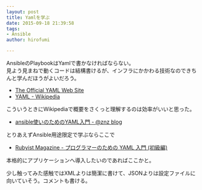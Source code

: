 ```yaml
---
layout: post
title: Yamlを学ぶ
date: 2015-09-18 21:39:58
tags:
- Ansible
author: hirofumi

---
```

AnsibleのPlaybookはYamlで書かなければならない。  
見よう見まねで動くコードは結構書けるが、インフラにかかわる技術なのできちんと学んだほうがよいだろう。

-   [The Official YAML Web Site](http://yaml.org/)
-   [YAML - Wikipedia](https://ja.wikipedia.org/wiki/YAML)

こういうときにWikipediaで概要をさくっと理解するのは効率がいいと思った。

-   [ansible使いのためのYAML入門 - @znz blog](http://blog.n-z.jp/blog/2014-06-21-ansible-yaml.html)

とりあえずAnsible用途限定で学ぶならここで

-   [Rubyist Magazine - プログラマーのための YAML 入門 (初級編)](http://magazine.rubyist.net/?0009-YAML)

本格的にアプリケーションへ導入したいのであればここかと。

少し触ってみた感触ではXMLよりは簡潔に書けて、JSONよりは設定ファイルに向いていそう。コメントも書ける。